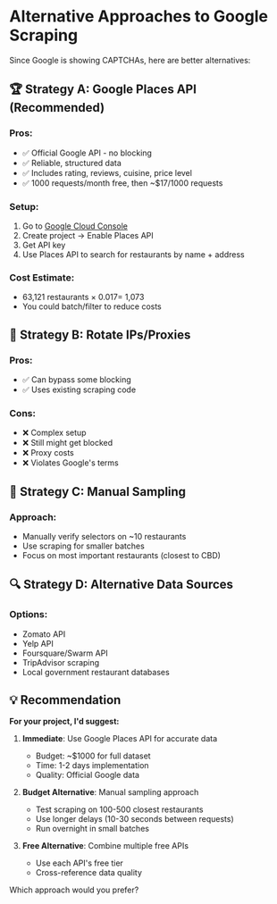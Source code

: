 # Alternative Approaches to Google Scraping

Since Google is showing CAPTCHAs, here are better alternatives:

## 🏆 **Strategy A: Google Places API (Recommended)**

### Pros:

- ✅ Official Google API - no blocking
- ✅ Reliable, structured data
- ✅ Includes rating, reviews, cuisine, price level
- ✅ 1000 requests/month free, then ~$17/1000 requests

### Setup:

1. Go to [Google Cloud Console](https://console.cloud.google.com/)
2. Create project → Enable Places API
3. Get API key
4. Use Places API to search for restaurants by name + address

### Cost Estimate:

- 63,121 restaurants × $0.017 = ~$1,073
- You could batch/filter to reduce costs

## 🔄 **Strategy B: Rotate IPs/Proxies**

### Pros:

- ✅ Can bypass some blocking
- ✅ Uses existing scraping code

### Cons:

- ❌ Complex setup
- ❌ Still might get blocked
- ❌ Proxy costs
- ❌ Violates Google's terms

## 🎯 **Strategy C: Manual Sampling**

### Approach:

- Manually verify selectors on ~10 restaurants
- Use scraping for smaller batches
- Focus on most important restaurants (closest to CBD)

## 🔍 **Strategy D: Alternative Data Sources**

### Options:

- Zomato API
- Yelp API
- Foursquare/Swarm API
- TripAdvisor scraping
- Local government restaurant databases

## 💡 **Recommendation**

**For your project, I'd suggest:**

1. **Immediate**: Use Google Places API for accurate data

   - Budget: ~$1000 for full dataset
   - Time: 1-2 days implementation
   - Quality: Official Google data

2. **Budget Alternative**: Manual sampling approach

   - Test scraping on 100-500 closest restaurants
   - Use longer delays (10-30 seconds between requests)
   - Run overnight in small batches

3. **Free Alternative**: Combine multiple free APIs
   - Use each API's free tier
   - Cross-reference data quality

Which approach would you prefer?

